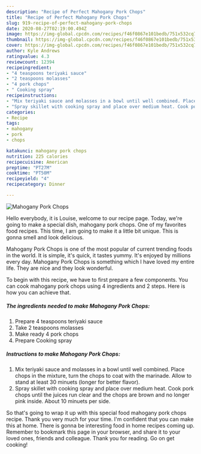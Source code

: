 ```yaml
---
description: "Recipe of Perfect Mahogany Pork Chops"
title: "Recipe of Perfect Mahogany Pork Chops"
slug: 919-recipe-of-perfect-mahogany-pork-chops
date: 2020-08-27T02:19:00.494Z
image: https://img-global.cpcdn.com/recipes/f46f0867e101bedb/751x532cq70/mahogany-pork-chops-recipe-main-photo.jpg
thumbnail: https://img-global.cpcdn.com/recipes/f46f0867e101bedb/751x532cq70/mahogany-pork-chops-recipe-main-photo.jpg
cover: https://img-global.cpcdn.com/recipes/f46f0867e101bedb/751x532cq70/mahogany-pork-chops-recipe-main-photo.jpg
author: Kyle Andrews
ratingvalue: 4.3
reviewcount: 12394
recipeingredient:
- "4 teaspoons teriyaki sauce"
- "2 teaspoons molasses"
- "4 pork chops"
- " Cooking spray"
recipeinstructions:
- "Mix teriyaki sauce and molasses in a bowl until well combined. Place chops in the mixture, turn the chops to coat with the marinade. Allow to stand at least 30 minuets (longer for better flavor)."
- "Spray skillet with cooking spray and place over medium heat. Cook pork chops until the juices run clear and the chops are brown and no longer pink inside. About 10 minuets per side."
categories:
- Recipe
tags:
- mahogany
- pork
- chops

katakunci: mahogany pork chops 
nutrition: 225 calories
recipecuisine: American
preptime: "PT27M"
cooktime: "PT50M"
recipeyield: "4"
recipecategory: Dinner

---
```



![Mahogany Pork Chops](https://img-global.cpcdn.com/recipes/f46f0867e101bedb/751x532cq70/mahogany-pork-chops-recipe-main-photo.jpg)

Hello everybody, it is Louise, welcome to our recipe page. Today, we're going to make a special dish, mahogany pork chops. One of my favorites food recipes. This time, I am going to make it a little bit unique. This is gonna smell and look delicious.



Mahogany Pork Chops is one of the most popular of current trending foods in the world. It is simple, it's quick, it tastes yummy. It's enjoyed by millions every day. Mahogany Pork Chops is something which I have loved my entire life. They are nice and they look wonderful.


To begin with this recipe, we have to first prepare a few components. You can cook mahogany pork chops using 4 ingredients and 2 steps. Here is how you can achieve that.

<!--inarticleads1-->

##### The ingredients needed to make Mahogany Pork Chops:

1. Prepare 4 teaspoons teriyaki sauce
1. Take 2 teaspoons molasses
1. Make ready 4 pork chops
1. Prepare  Cooking spray




<!--inarticleads2-->

##### Instructions to make Mahogany Pork Chops:

1. Mix teriyaki sauce and molasses in a bowl until well combined. Place chops in the mixture, turn the chops to coat with the marinade. Allow to stand at least 30 minuets (longer for better flavor).
1. Spray skillet with cooking spray and place over medium heat. Cook pork chops until the juices run clear and the chops are brown and no longer pink inside. About 10 minuets per side.




So that's going to wrap it up with this special food mahogany pork chops recipe. Thank you very much for your time. I'm confident that you can make this at home. There is gonna be interesting food in home recipes coming up. Remember to bookmark this page in your browser, and share it to your loved ones, friends and colleague. Thank you for reading. Go on get cooking!
